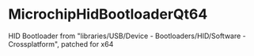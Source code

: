 MicrochipHidBootloaderQt64
==========================

HID Bootloader from "libraries/USB/Device - Bootloaders/HID/Software - Crossplatform", patched for x64
